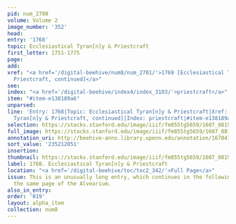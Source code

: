 ```yaml
---
pid: num_2700
volume: Volume 2
image_number: '352'
head:
entry: '1768'
topic: Ecclesiastical Tyran[n]y & Priestcraft
first_letter: 1751-1775
page:
add:
xref: "<a href='/digital-beehive/num8/num_2701/'>1769 [Ecclesiastical Tyran[n]y &
  Priestcraft, continued]</a>"
see:
index: "<a href='/digital-beehive/index4/index_3103/'>priestcraft</a>"
item: "#item-e138189a6"
unparsed:
line: 'Entry: 1768|Topic: Ecclesiastical Tyran[n]y & Priestcraft|Xref: 1769 [Ecclesiastical
  Tyran[n]y & Priestcraft, continued]|Index: priestcraft|#item-e138189a6'
selection: https://stacks.stanford.edu/image/iiif/fm855tg5659/1607_0819/831,2051,2943,1116/full/0/default.jpg
full_image: https://stacks.stanford.edu/image/iiif/fm855tg5659/1607_0819/full/full/0/default.jpg
annotation_uri: http://beehive-anno.library.upenn.edu/annotation/1678470798163
sort_value: '235212051'
insertion:
thumbnail: https://stacks.stanford.edu/image/iiif/fm855tg5659/1607_0819/831,2051,600,180/250,/0/default.jpg
label: 1768. Ecclesiastical Tyran[n]y & Priestcraft
location: "<a href='/digital-beehive/toc/toc2_342/'>Full Page</a>"
issue: This is an unusually long entry, which continues in the following entry on
  the same page of the Alvearium.
also_in_entry:
order: '019'
layout: alpha_item
collection: num8
---
```

